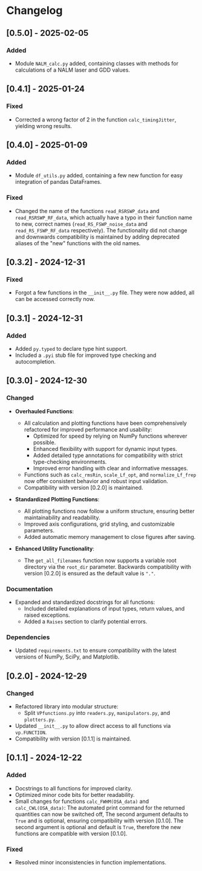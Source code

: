 # Changelog

## [0.5.0] - 2025-02-05
### Added
- Module `NALM_calc.py` added, containing classes with methods for calculations of a NALM laser and GDD values.

## [0.4.1] - 2025-01-24
### Fixed
- Corrected a wrong factor of 2 in the function  `calc_timingJitter`, yielding wrong results.

## [0.4.0] - 2025-01-09
### Added
- Module `df_utils.py` added, containing a few new function for easy integration of pandas DataFrames.

### Fixed
- Changed the name of the functions `read_RSRSWP_data` and `read_RSRSWP_RF_data`, which actually have a typo in their function name to new, correct names (`read_RS_FSWP_noise_data` and `read_RS_FSWP_RF_data` respectively). The functionality did not change and downwards compatibility is maintained by adding deprecated aliases of the "new" functions with the old names.

## [0.3.2] - 2024-12-31
### Fixed
- Forgot a few functions in the `__init__.py` file. They were now added, all can be accessed correctly now.

## [0.3.1] - 2024-12-31
### Added
- Added `py.typed` to declare type hint support.
- Included a `.pyi` stub file for improved type checking and autocompletion.

## [0.3.0] - 2024-12-30
### Changed
- **Overhauled Functions**:
  - All calculation and plotting functions have been comprehensively refactored for improved performance and usability:
    - Optimized for speed by relying on NumPy functions wherever possible.
    - Enhanced flexibility with support for dynamic input types.
    - Added detailed type annotations for compatibility with strict type-checking environments.
    - Improved error handling with clear and informative messages.
  - Functions such as `calc_rmsRin`, `scale_Lf_opt`, and `normalize_Lf_frep` now offer consistent behavior and robust input validation.
  - Compatibility with version [0.2.0] is maintained.
  
- **Standardized Plotting Functions**:
  - All plotting functions now follow a uniform structure, ensuring better maintainability and readability.
  - Improved axis configurations, grid styling, and customizable parameters.
  - Added automatic memory management to close figures after saving.

- **Enhanced Utility Functionality**:
  - The `get_all_filenames` function now supports a variable root directory via the `root_dir` parameter. Backwards compatibility with version [0.2.0] is ensured as the default value is `"."`.

### Documentation
- Expanded and standardized docstrings for all functions:
  - Included detailed explanations of input types, return values, and raised exceptions.
  - Added a `Raises` section to clarify potential errors.

### Dependencies
- Updated `requirements.txt` to ensure compatibility with the latest versions of NumPy, SciPy, and Matplotlib.

## [0.2.0] - 2024-12-29
### Changed
- Refactored library into modular structure:
  - Split `VPfunctions.py` into `readers.py`, `manipulators.py`, and `plotters.py`.
- Updated `__init__.py` to allow direct access to all functions via `vp.FUNCTION`.
- Compatibility with version [0.1.1] is maintained.

## [0.1.1] - 2024-12-22
### Added
- Docstrings to all functions for improved clarity.
- Optimized minor code bits for better readability.
- Small changes for functions `calc_FWHM(OSA_data)` and `calc_CWL(OSA_data)`: 
The automated print command for the returned quantities can now be switched off, 
The second argument defaults to `True` and is optional, ensuring compatibility with version [0.1.0].
The second argument is optional and default is `True`, therefore the new functions are compatible with version [0.1.0].

### Fixed
- Resolved minor inconsistencies in function implementations.